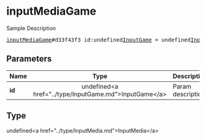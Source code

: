 # inputMediaGame

Sample Description

<pre>
<a href="../constructor/inputMediaGame.md">inputMediaGame</a>#d33f43f3 id:undefined<a href="../type/InputGame.md">InputGame</a> = undefined<a href="../type/InputMedia.md">InputMedia</a>;
</pre>

## Parameters

| Name | Type | Description |
|------|:----:|-------------|
| **id** | undefined&lt;a href=&#34;../type/InputGame.md&#34;&gt;InputGame&lt;/a&gt; | Param description |

## Type

undefined&lt;a href=&#34;../type/InputMedia.md&#34;&gt;InputMedia&lt;/a&gt;
